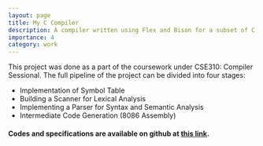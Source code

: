 ```yaml
---
layout: page
title: My C Compiler
description: A compiler written using Flex and Bison for a subset of C language as part of coursework.
importance: 4
category: work
---
```


This project was done as a part of the coursework under CSE310: Compiler Sessional.
The full pipeline of the project can be divided into four stages:
<ul>
    <li>Implementation of Symbol Table</li>
    <li>Building a Scanner for Lexical Analysis</li>
    <li>Implementing a Parser for Syntax and Semantic Analysis</li>
    <li>Intermediate Code Generation (8086 Assembly)</li>
</ul>

<h4><b>Codes and specifications are available on github at <a href="https://github.com/s-shamil/C-Compiler">this link</a>.</b></h4>